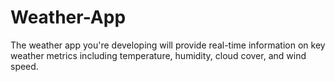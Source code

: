 # Weather-App
The weather app you're developing will provide real-time information on key weather metrics including temperature, humidity, cloud cover, and wind speed. 
